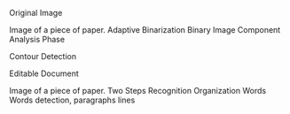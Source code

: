 Original Image

<img>Image of a piece of paper.</img>
Adaptive Binarization
Binary Image
Component Analysis Phase

Contour Detection

Editable Document

<img>Image of a piece of paper.</img>
Two Steps Recognition
Organization Words
Words detection, paragraphs lines
